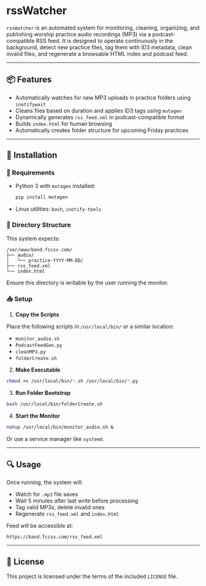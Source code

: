 # rssWatcher

`rssWatcher` is an automated system for monitoring, cleaning, organizing, and publishing worship practice audio recordings (MP3) via a podcast-compatible RSS feed. It is designed to operate continuously in the background, detect new practice files, tag them with ID3 metadata, clean invalid files, and regenerate a browsable HTML index and podcast feed.

---

## 📦 Features

- Automatically watches for new MP3 uploads in practice folders using `inotifywait`
- Cleans files based on duration and applies ID3 tags using `mutagen`
- Dynamically generates `rss_feed.xml` in podcast-compatible format
- Builds `index.html` for human browsing
- Automatically creates folder structure for upcoming Friday practices

---

## 🚀 Installation

### 🔧 Requirements

- Python 3 with `mutagen` installed:
  ```bash
  pip install mutagen
  ```

- Linux utilities: `bash`, `inotify-tools`

### 📁 Directory Structure

This system expects:

```
/var/www/band.fccsv.com/
├── audio/
│   └── practice-YYYY-MM-DD/
├── rss_feed.xml
└── index.html
```

Ensure this directory is writable by the user running the monitor.

### 📥 Setup

1. **Copy the Scripts**

Place the following scripts in `/usr/local/bin/` or a similar location:

- `monitor_audio.sh`
- `PodcastFeedGen.py`
- `cleanMP3.py`
- `folderCreate.sh`

2. **Make Executable**

```bash
chmod +x /usr/local/bin/*.sh /usr/local/bin/*.py
```

3. **Run Folder Bootstrap**

```bash
bash /usr/local/bin/folderCreate.sh
```

4. **Start the Monitor**

```bash
nohup /usr/local/bin/monitor_audio.sh &
```

Or use a service manager like `systemd`.

---

## 🔍 Usage

Once running, the system will:

- Watch for `.mp3` file saves
- Wait 5 minutes after last write before processing
- Tag valid MP3s, delete invalid ones
- Regenerate `rss_feed.xml` and `index.html`

Feed will be accessible at:

```
https://band.fccsv.com/rss_feed.xml
```

---

## 📄 License

This project is licensed under the terms of the included `LICENSE` file.
